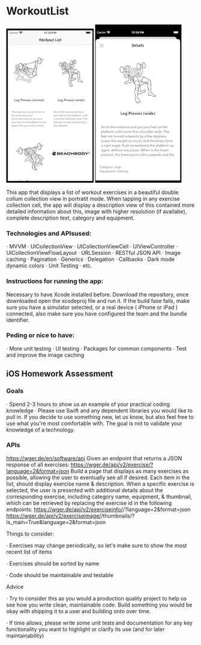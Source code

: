 # WorkoutList

![pic1](ScreenShot1.png)
![pic1](ScreenShot2.png)

This app that displays a list of workout exercises in a beautiful double collum collection view in portratit mode.  When tapping in any exercise collection cell, the app will display a description view of this contained more detailed information about this, image with higher resolution (if availabe), complete description text, category and equipment. 

### Technologies and APIsused:

·         MVVM
·         UICollectionView
·         UICollectionViewCell
·         UIViewController
·         UICollectionViewFlowLayout
·         URLSession
·         RESTful JSON API
·         Image caching 
·         Pagination
·         Generics
·         Delegation
·         Callbacks 
·         Dark mode dynamic colors 
·         Unit Testing
·         etc.

### Instructions for running the app:
Necessary to have Xcode installed before. Download the repository, once downloaded open the xcodeproj file and run it. If the build fase fails, make sure you have a simulator selected, or a real device ( iPhone or iPad ) connected, also make sure you have configured the team and the bundle identifier. 

### Peding or nice to have:

·         More unit testing
·         UI testing
·         Packages for common components
·         Test and improve the image caching 



## iOS Homework Assessment


### Goals

·         Spend 2-3 hours to show us an example of your practical coding knowledge
·         Please use Swift and any dependent libraries you would like to pull in. If you decide to use something new, let us know, but also feel free to use what you're most comfortable with. The goal is not to validate your knowledge of a technology. 

 

### APIs
https://wger.de/en/software/api 
Given an endpoint that returns a JSON response of all exercises:
https://wger.de/api/v2/exercise/?language=2&format=json 
Build a page that displays as many exercises as possible, allowing the user to eventually see all if desired. Each item in the list, should display exercise name & description. When a specific exercise is selected, the user is presented with additional details about the corresponding exercise, including category name, equipment, & thumbnail, which can be retrieved by replacing the exercise id in the following endpoints:
https://wger.de/api/v2/exerciseinfo/<id>/?language=2&format=json
https://wger.de/api/v2/exerciseimage/<id>/thumbnails/?is_main=True&language=2&format=json 

 

 

Things to consider:

·         Exercises may change periodically, so let's make sure to show the most recent list of items

·         Exercises should be sorted by name

·         Code should be maintainable and testable

 

Advice

·         Try to consider this as you would a production quality project to help us see how you write clean, maintainable code. Build something you would be okay with shipping it to a user and building onto over time.

·         If time allows, please write some unit tests and documentation for any key functionality you want to highlight or clarify its use (and for later maintainability)


